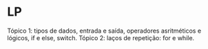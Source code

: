# LP
Tópico 1: tipos de dados, entrada e saída, operadores asritméticos e lógicos, if e else, switch.
Tópico 2: laços de repetição: for e while.

